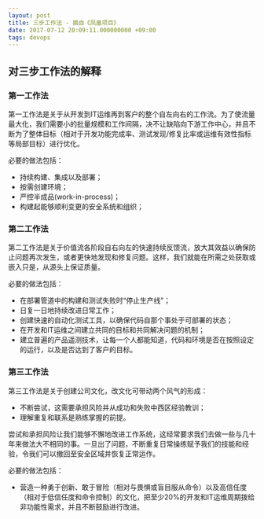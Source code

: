 ```yaml
---
layout: post
title: 三步工作法 - 摘自《凤凰项目》
date: 2017-07-12 20:09:11.000000000 +09:00
tags: devops
---
```


## 对三步工作法的解释
### 第一工作法
第一工作法是关于从开发到IT运维再到客户的整个自左向右的工作流。为了使流量最大化，我们需要小的批量规模和工作间隔，决不让缺陷向下游工作中心，并且不断为了整体目标（相对于开发功能完成率、测试发现/修复比率或运维有效性指标等局部目标）进行优化。

必要的做法包括：

* 持续构建、集成以及部署；
* 按需创建环境；
* 严控半成品(work-in-process)；
* 构建起能够顺利变更的安全系统和组织；

### 第二工作法
第二工作法是关于价值流各阶段自右向左的快速持续反馈流，放大其效益以确保防止问题再次发生，或者更快地发现和修复问题。这样，我们就能在所需之处获取或嵌入只是，从源头上保证质量。

必要的做法包括：

* 在部署管道中的构建和测试失败时“停止生产线”；
* 日复一日地持续改进日常工作；
* 创建快速的自动化测试工具，以确保代码自那个事处于可部署的状态；
* 在开发和IT运维之间建立共同的目标和共同解决问题的机制；
* 建立普遍的产品遥测技术，让每一个人都能知道，代码和环境是否在按照设定的运行，以及是否达到了客户的目标。

### 第三工作法
第三工作法是关于创建公司文化，改文化可带动两个风气的形成：

* 不断尝试，这需要承担风险并从成功和失败中西区经验教训；
* 理解重复和联系是熟练掌握的前提。

尝试和承担风险让我们能够不懈地改进工作系统，这经常要求我们去做一些与几十年来做法大不相同的事。一旦出了问题，不断重复日常操练赋予我们的技能和经验，令我们可以撤回至安全区域并恢复正常运作。

必要的做法包括：

* 营造一种勇于创新、敢于冒险（相对与畏惧或盲目服从命令）以及高信任度（相对于低信任度和命令控制）的文化，把至少20%的开发和IT运维周期拨给非功能性需求，并且不断鼓励进行改进。